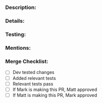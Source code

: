 <!-- PR Template -->

<!-- 
 Title should be:
  feature/<featureName>: < One Line Description of Work>
  defect/<featureName>: <One LineDescription of Fix>
-->

## <Feature Name Goes Here>

<!-- Summary of the work you did-->
### Description:

<!-- Detailed description of the work you did and what it affects-->
### Details:

<!-- How did you test your changes? -->
### Testing:

<!-- 
Anything someone in the project needs to know about
example: @matthewthekramer Note that I changed api structure here...
-->
### Mentions:


### Merge Checklist:

- [ ] Dev tested changes
- [ ] Added relevant tests
- [ ] Relevant tests pass
- [ ] If Mark is making this PR, Matt approved
- [ ] If Matt is making this PR, Mark approved
